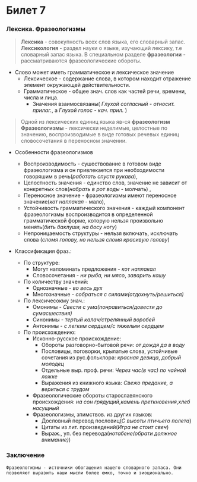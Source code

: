 # Билет 7

### Лексика. Фразеологизмы
> **Лексика** - совокупность всех слов языка, его словарный запас.
> **Лексикология** - раздел науки о языке, изучающий лексику, т.е словарный запас языка.
> В специальном разделе **фразеологии** - рассматриваются фразеологические обороты.

- Слово может иметь грамматическое и лексическое значение
    - Лексическое - содержание слова, в котором находит отражение элемент окружающей действительности.
    - Грамматическое - общее знач. слов как частей речи, времени, числа и лица.
        - Значения взаимосвязаны( *Глухой согласный - относит. прилаг.*, а *Глухой голос - кач. прил.* )

> Одной из лексических единиц языка яв-ся **фразеологизм**
> **Фразеологизмы** - лексически неделимые, целостные по значению, воспроизводимые в виде готовых речевых единиц словосочетания в переносном значении.

- Особенности фразеологизмов
    * Воспроизводимость - сушествование в готовом виде фразеологизма и он привлекается при необходимости говоряшим в речь(*работать спустя рукава*),
    * Целостность значения - единство слов, значение не зависит от конкретных слов(*набрать в рот воды* - молчать) ,
    * Переносное значение - фразеологизмы имеют переносное значение(*кот наплакал* - мало),
    * Устойчивость грамматического значения - каждый компонент фразеологизмы воспроизводится в определенной грамматической форме, которую нельзя произвольно менять(*бить баклуши, на босу ногу*)
    * Непроницаемость структуры - нельзя включать, исключать слова (*сломя голову, но нельзя сломя красивую голову*)

- Классификация фраз.:
    * По структуре:
        * Могут напоминать предложения - *кот наплакал*
        * Словосочетания - *ни рыба, ни мясо*, *заварить кашу*
    * По количеству значений:
        * Однозначные - *во весь дух*
        * Многозначные - *собраться с силами(отдохнуть/решиться)*
    * По лексичесокму знач.:
        * Омонимы - *Свести с ума(понравиться/довести до сумасшествия)*
        * Синонимы - *тертый калач/стрелянный воробей*
        * Антонимы - *с легким сердцем/с тяжелым сердцем*
    * По происхождению:
        * Исконно-русское происхождение:
            * Обороты разговорно-бытовой речи: *от дождя да в воду*
            * Пословицы, поговорки, крылатые слова, устойчивые сочетания из рус.фольклора: *красная девица*, *добрый молодец*
            * Отдельные выр. проф. речи: *Через час(в час) по чайной ложке*
            * Выражения из книжного языка: *Свежо предание, а вериться с трудом*
        * Фразеологические обороты старославянского происхождения: *на сон грядущий*,*камень преткновения*,*хлеб насущный*
        * Фразеологизмы, зпимствов. из других языков:
            * Дословный перевод пословиц(*С высоты птичьего полета*)
            * Цитаты из лит. произведений(*Игра не стоит свеч*)
            * Выраж., уп. без перевода(*нотабене(обрати должное внимание)*)

### Заключение

```
Фразеологизмы - источники обогащения нашего словарного запаса. Они позволяют выразить наши мысли более емко, точно и эиоционально.
```
